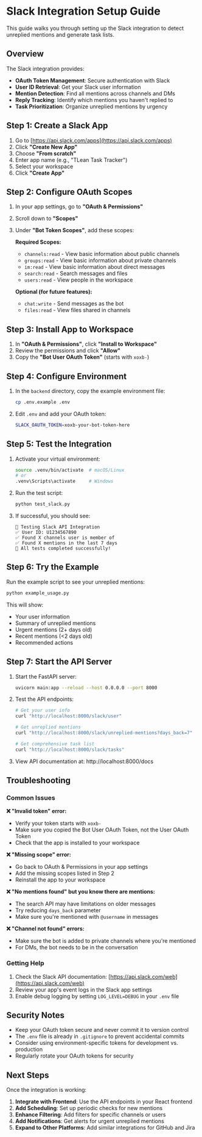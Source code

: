 # Slack Integration Setup Guide

This guide walks you through setting up the Slack integration to detect unreplied mentions and generate task lists.

## Overview

The Slack integration provides:
- **OAuth Token Management**: Secure authentication with Slack
- **User ID Retrieval**: Get your Slack user information
- **Mention Detection**: Find all mentions across channels and DMs
- **Reply Tracking**: Identify which mentions you haven't replied to
- **Task Prioritization**: Organize unreplied mentions by urgency

## Step 1: Create a Slack App

1. Go to [https://api.slack.com/apps](https://api.slack.com/apps)
2. Click **"Create New App"**
3. Choose **"From scratch"**
4. Enter app name (e.g., "TLean Task Tracker")
5. Select your workspace
6. Click **"Create App"**

## Step 2: Configure OAuth Scopes

1. In your app settings, go to **"OAuth & Permissions"**
2. Scroll down to **"Scopes"**
3. Under **"Bot Token Scopes"**, add these scopes:

   **Required Scopes:**
   - `channels:read` - View basic information about public channels
   - `groups:read` - View basic information about private channels  
   - `im:read` - View basic information about direct messages
   - `search:read` - Search messages and files
   - `users:read` - View people in the workspace

   **Optional (for future features):**
   - `chat:write` - Send messages as the bot
   - `files:read` - View files shared in channels

## Step 3: Install App to Workspace

1. In **"OAuth & Permissions"**, click **"Install to Workspace"**
2. Review the permissions and click **"Allow"**
3. Copy the **"Bot User OAuth Token"** (starts with `xoxb-`)

## Step 4: Configure Environment

1. In the `backend` directory, copy the example environment file:
   ```bash
   cp .env.example .env
   ```

2. Edit `.env` and add your OAuth token:
   ```bash
   SLACK_OAUTH_TOKEN=xoxb-your-bot-token-here
   ```

## Step 5: Test the Integration

1. Activate your virtual environment:
   ```bash
   source .venv/bin/activate  # macOS/Linux
   # or
   .venv\Scripts\activate     # Windows
   ```

2. Run the test script:
   ```bash
   python test_slack.py
   ```

3. If successful, you should see:
   ```
   🚀 Testing Slack API Integration
   ✅ User ID: U1234567890
   ✅ Found X channels user is member of
   ✅ Found X mentions in the last 7 days
   🎉 All tests completed successfully!
   ```

## Step 6: Try the Example

Run the example script to see your unreplied mentions:

```bash
python example_usage.py
```

This will show:
- Your user information
- Summary of unreplied mentions
- Urgent mentions (2+ days old)
- Recent mentions (<2 days old)
- Recommended actions

## Step 7: Start the API Server

1. Start the FastAPI server:
   ```bash
   uvicorn main:app --reload --host 0.0.0.0 --port 8000
   ```

2. Test the API endpoints:
   ```bash
   # Get your user info
   curl "http://localhost:8000/slack/user"
   
   # Get unreplied mentions
   curl "http://localhost:8000/slack/unreplied-mentions?days_back=7"
   
   # Get comprehensive task list
   curl "http://localhost:8000/slack/tasks"
   ```

3. View API documentation at: http://localhost:8000/docs

## Troubleshooting

### Common Issues

**❌ "Invalid token" error:**
- Verify your token starts with `xoxb-`
- Make sure you copied the Bot User OAuth Token, not the User OAuth Token
- Check that the app is installed to your workspace

**❌ "Missing scope" error:**
- Go back to OAuth & Permissions in your app settings
- Add the missing scopes listed in Step 2
- Reinstall the app to your workspace

**❌ "No mentions found" but you know there are mentions:**
- The search API may have limitations on older messages
- Try reducing `days_back` parameter
- Make sure you're mentioned with `@username` in messages

**❌ "Channel not found" errors:**
- Make sure the bot is added to private channels where you're mentioned
- For DMs, the bot needs to be in the conversation

### Getting Help

1. Check the Slack API documentation: [https://api.slack.com/web](https://api.slack.com/web)
2. Review your app's event logs in the Slack app settings
3. Enable debug logging by setting `LOG_LEVEL=DEBUG` in your `.env` file

## Security Notes

- Keep your OAuth token secure and never commit it to version control
- The `.env` file is already in `.gitignore` to prevent accidental commits
- Consider using environment-specific tokens for development vs. production
- Regularly rotate your OAuth tokens for security

## Next Steps

Once the integration is working:

1. **Integrate with Frontend**: Use the API endpoints in your React frontend
2. **Add Scheduling**: Set up periodic checks for new mentions
3. **Enhance Filtering**: Add filters for specific channels or users
4. **Add Notifications**: Get alerts for urgent unreplied mentions
5. **Expand to Other Platforms**: Add similar integrations for GitHub and Jira
